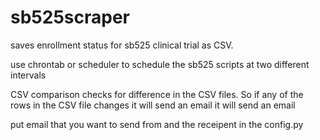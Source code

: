 # sb525scraper
saves enrollment status for sb525 clinical trial as CSV.

use chrontab or scheduler to schedule the sb525 scripts at two different intervals

CSV comparison checks for difference in the CSV files. So if any of the rows in the CSV file changes it will send an email it will send an email

put email that you want to send from and the receipent in the config.py
